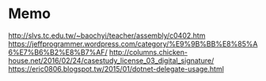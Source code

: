 # Memo
http://slvs.tc.edu.tw/~baochyi/teacher/assembly/c0402.htm
https://jeffprogrammer.wordpress.com/category/%E9%9B%BB%E8%85%A6%E7%B6%B2%E8%B7%AF/
http://columns.chicken-house.net/2016/02/24/casestudy_license_03_digital_signature/
https://eric0806.blogspot.tw/2015/01/dotnet-delegate-usage.html
